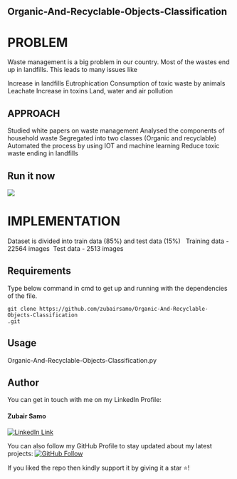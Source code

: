 ## Organic-And-Recyclable-Objects-Classification

# PROBLEM
Waste management is a big problem in our country. Most of the wastes end up in landfills. This leads to many issues like

Increase in landfills
Eutrophication
Consumption of toxic waste by animals
Leachate
Increase in toxins
Land, water and air pollution

## APPROACH
Studied white papers on waste management
Analysed the components of household waste
Segregated into two classes (Organic and recyclable)
Automated the process by using IOT and machine learning
Reduce toxic waste ending in landfills

## Run it now
<a href="https://colab.research.google.com/drive/1yo1voKeas9_2irHNQGAGIpvd78EZ4DBs?usp=sharing" target="_parent">
    <img src="https://colab.research.google.com/assets/colab-badge.svg"/>
</a>

# IMPLEMENTATION
Dataset is divided into train data (85%) and test data (15%)  
Training data - 22564 images  Test data - 2513 images

## Requirements
Type below command in cmd to get up and running with the dependencies of the file.
```
git clone https://github.com/zubairsamo/Organic-And-Recyclable-Objects-Classification
.git

```
## Usage

Organic-And-Recyclable-Objects-Classification.py

## Author
You can get in touch with me on my LinkedIn Profile:

#### Zubair Samo
[![LinkedIn Link](https://img.shields.io/badge/Connect-ZubairSamo-blue.svg?logo=linkedin&longCache=true&style=social&label=Connect
)](https://linkedin.com/in/zubair-samo-3a2764197)

You can also follow my GitHub Profile to stay updated about my latest projects: [![GitHub Follow](https://img.shields.io/badge/Connect-zubairsamo-blue.svg?logo=Github&longCache=true&style=social&label=Follow)](https://github.com/zubairsamo)

If you liked the repo then kindly support it by giving it a star ⭐!
